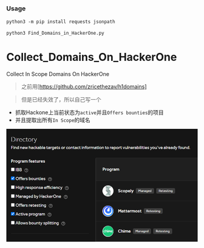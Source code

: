 ### Usage
```
python3 -m pip install requests jsonpath
```
```
python3 Find_Domains_in_HackerOne.py
```

# Collect_Domains_On_HackerOne
Collect In Scope Domains On HackerOne

> 之前用[https://github.com/zricethezav/h1domains]

> 但是已经失效了，所以自己写一个

* 抓取Hackone上当前状态为`active`并且`Offers bounties`的项目
* 并且提取出所有`In Scope`的域名

![image](https://github.com/W2Ning/Collect_Domains_On_HackerOne/blob/main/directory.png)
